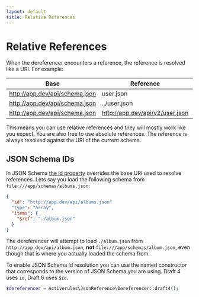 ```yaml
---
layout: default
title: Relative References
---
```


# Relative References

When the dereferencer encounters a reference, the reference is resolved like a URI.  For example:

| Base                           | Reference                       | Resolved                        |
| -------------------------------|---------------------------------|---------------------------------|
| http://app.dev/api/schema.json | user.json                       | http://app.dev/api/user.json    |
| http://app.dev/api/schema.json | ../user.json                    | http://app.dev/user.json        |
| http://app.dev/api/schema.json | http://app.dev/api/v2/user.json | http://app.dev/api/v2/user.json |

This means you can use relative references and they will mostly work like you expect.  You are also free to use absolute references.  The reference is always resolved against the URI of the current schema.

## JSON Schema IDs

In JSON Schema [the id property](https://spacetelescope.github.io/understanding-json-schema/structuring.html#the-id-property) overrides the base URI used to resolve references.  Lets say you load the following schema from `file:///app/schemas/albums.json`:

```json
{
  "id": "http://app.dev/api/albums.json"
  "type": "array",
  "items": {
    "$ref": "./album.json"
  }
}
```

The dereferencer will attempt to load `./album.json` from `http://app.dev/api/album.json`, **not** `file:///app/schemas/album.json`, even though that is where you actually loaded the schema from.

To enable JSON Schema id resolution you can use the named constructor that corresponds to the version of JSON Schema you are using.  Draft 4 uses `id`, Draft 6 uses `$id`.

```php
$dereferencer = Activerules\JsonReference\Dereferencer::draft4();
```
